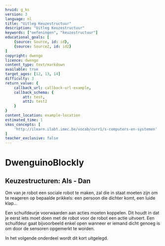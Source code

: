 ```yaml
---
hruid: g_ks
version: 3
language: nl
title: "Uitleg Keuzestructuur"
description: "Uitleg Keuzestructuur"
keywords: ["oefeningen", "keuzestructuur"]
educational_goals: [
    {source: Source, id: id}, 
    {source: Source2, id: id2}
]
copyright: dwengo
licence: dwengo
content_type: text/markdown
available: true
target_ages: [12, 13, 14]
difficulty: 3
return_value: {
    callback_url: callback-url-example,
    callback_schema: {
        att: test,
        att2: test2
    }
}
content_location: example-location
estimated_time: 1
skos_concepts: [
    'http://ilearn.ilabt.imec.be/vocab/curr1/s-computers-en-systemen'
]
teacher_exclusive: false
---
```

# DwenguinoBlockly
## Keuzestructuren: Als - Dan

Om van je robot een sociale robot te maken, zal die in staat moeten zijn om te reageren op bepaalde prikkels: een persoon die dichter komt, een luide klap... 

Een schuifdeurje voorwaarden aan acties moeten koppelen. Dit houdt in dat je eerst iets moet doen met de robot voor de robot een actie uitvoert. Een schuifdeur gaat bijvoorbeeld enkel open wanneer er iemand dicht genoeg is om door de sensoren opgemerkt te worden.

In het volgende onderdeel wordt dit kort uitgelegd.